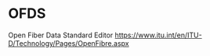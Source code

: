 # OFDS
Open Fiber Data Standard Editor
https://www.itu.int/en/ITU-D/Technology/Pages/OpenFibre.aspx
